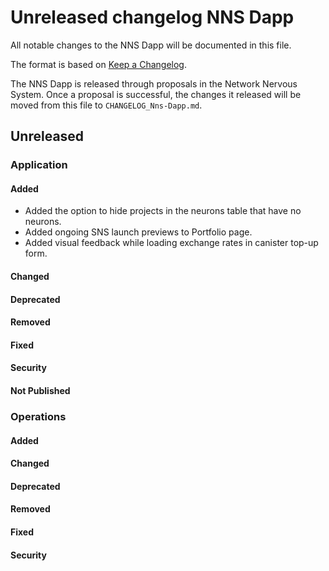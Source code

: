 # Unreleased changelog NNS Dapp

All notable changes to the NNS Dapp will be documented in this file.

The format is based on [Keep a Changelog](https://keepachangelog.com/en/1.0.0/).

The NNS Dapp is released through proposals in the Network Nervous System. Once a
proposal is successful, the changes it released will be moved from this file to
`CHANGELOG_Nns-Dapp.md`.

## Unreleased

### Application

#### Added

* Added the option to hide projects in the neurons table that have no neurons.
* Added ongoing SNS launch previews to Portfolio page.
* Added visual feedback while loading exchange rates in canister top-up form.

#### Changed

#### Deprecated

#### Removed

#### Fixed

#### Security

#### Not Published

### Operations

#### Added

#### Changed

#### Deprecated

#### Removed

#### Fixed

#### Security
